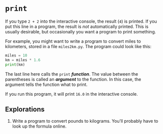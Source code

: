# `print`

If you type `2 + 2` into the interactive console, the result (`4`) is printed. If you put this line in a program, the
result is *not* automatically printed. This is usually desirable, but occasionally you want a program to print
something.

For example, you might want to write a program to convert miles to kilometers, stored in a file `miles2km.py`. The
program could look like this:

```python
miles = 10
km = miles * 1.6
print(km)
```

The last line here calls the `print` ***function***. The value between the parentheses is called an ***argument*** to
the function. In this case, the argument tells the function what to print.

If you run this program, it will print `16.0` in the interactive console.

## Explorations

1. Write a program to convert pounds to kilograms. You'll probably have to look up the formula online.

